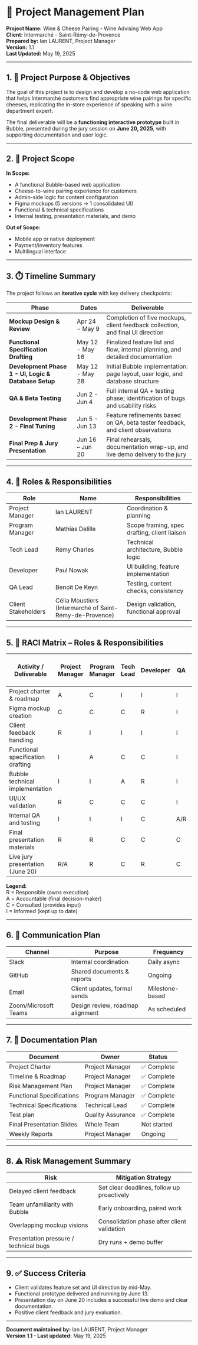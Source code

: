 # 📘 Project Management Plan  
**Project Name:** Wine & Cheese Pairing - Wine Advising Web App  
**Client:** Intermarché - Saint-Rémy-de-Provence  
**Prepared by:** Ian LAURENT, Project Manager  
**Version:** 1.1  
**Last Updated:** May 19, 2025  

---

## 1. 🎯 Project Purpose & Objectives

The goal of this project is to design and develop a no-code web application that helps Intermarché customers find appropriate wine pairings for specific cheeses, replicating the in-store experience of speaking with a wine department expert.

The final deliverable will be a **functioning interactive prototype** built in Bubble, presented during the jury session on **June 20, 2025**, with supporting documentation and user logic.

---

## 2. 🧩 Project Scope

**In Scope:**
- A functional Bubble-based web application
- Cheese-to-wine pairing experience for customers
- Admin-side logic for content configuration
- Figma mockups (5 versions → 1 consolidated UI)
- Functional & technical specifications
- Internal testing, presentation materials, and demo

**Out of Scope:**
- Mobile app or native deployment
- Payment/inventory features
- Multilingual interface

---

## 3. ⏱️ Timeline Summary

The project follows an **iterative cycle** with key delivery checkpoints:

| **Phase**                              | **Dates**          | **Deliverable**                                                                 |
|---------------------------------------|--------------------|----------------------------------------------------------------------------------|
| **Mockup Design & Review**            | Apr 24 - May 9     | Completion of five mockups, client feedback collection, and final UI direction  |
| **Functional Specification Drafting** | May 12 - May 16    | Finalized feature list and flow, internal planning, and detailed documentation  |
| **Development Phase 1 - UI, Logic & Database Setup** | May 12 - May 28 | Initial Bubble implementation: page layout, user logic, and database structure  |
| **QA & Beta Testing**                 | Jun 2 - Jun 4     | Full internal QA + testing phase; identification of bugs and usability risks    |
| **Development Phase 2 - Final Tuning**| Jun 5 - Jun 13     | Feature refinements based on QA, beta tester feedback, and client observations  |
| **Final Prep & Jury Presentation**    | Jun 16 – Jun 20    | Final rehearsals, documentation wrap-up, and live demo delivery to the jury     |

---

## 4. 👥 Roles & Responsibilities

| Role              | Name               | Responsibilities                          |
|-------------------|--------------------|-------------------------------------------|
| Project Manager   | Ian LAURENT        | Coordination & planning    |
| Program Manager   | Mathias Delille    | Scope framing, spec drafting, client liaison              |
| Tech Lead         | Rémy Charles       | Technical architecture, Bubble logic      |
| Developer         | Paul Nowak         | UI building, feature implementation       |
| QA Lead           | Benoît De Keyn     | Testing, content checks, consistency      |
| Client Stakeholders | Célia Moustiers (Intermarché of Saint-Rémy-de-Provence) | Design validation, functional approval |

---

## 5. 🧮 RACI Matrix – Roles & Responsibilities

| Activity / Deliverable                    | Project Manager | Program Manager | Tech Lead | Developer | QA | Client (Célia & Chrys) |
|------------------------------------------|-----------------|-----------------|-----------|-----------|---------|------------------------|
| Project charter & roadmap                | A               | C               | I         | I         | I       | I                      |
| Figma mockup creation                    | C               | C               | C         | R         | I       | I                      |
| Client feedback handling                 | R               | I               | I         | I         | I       | A                      |
| Functional specification drafting        | I               | A               | C         | C         | I       | C                      |
| Bubble technical implementation          | I               | I               | A         | R         | I       | I                      |
| UI/UX validation                         | R               | C               | C         | C         | I       | A                      |
| Internal QA and testing                  | I               | I               | I         | C         | A/R     | I                      |
| Final presentation materials             | R               | R               | C         | C         | C       | I                      |
| Live jury presentation (June 20)         | R/A             | R               | C         | R         | C       | C                      |

**Legend:**  
R = Responsible (owns execution)  
A = Accountable (final decision-maker)  
C = Consulted (provides input)  
I = Informed (kept up to date)

---

## 6. 💬 Communication Plan

| Channel     | Purpose                        | Frequency             |
|-------------|--------------------------------|------------------------|
| Slack       | Internal coordination          | Daily async           |
| GitHub | Shared documents & reports     | Ongoing               |
| Email       | Client updates, formal sends   |  Milestone-based |
| Zoom/Microsoft Teams  | Design review, roadmap alignment| As scheduled          |

---

## 7. 📂 Documentation Plan

| Document                      | Owner           | Status        |
|------------------------------|------------------|---------------|
| Project Charter              | Project Manager  | ✅ Complete    |
| Timeline & Roadmap           | Project Manager  | ✅ Complete    |
| Risk Management Plan         | Project Manager  | ✅ Complete |
| Functional Specifications    | Program Manager  | ✅ Complete   |
| Technical Specifications     | Technical Lead   | ✅ Complete |
| Test plan                    | Quality Assurance|✅ Complete |
| Final Presentation Slides    | Whole Team       | Not started   |
| Weekly Reports               | Project Manager  | Ongoing       |

---

## 8. ⚠️ Risk Management Summary

| Risk                                   | Mitigation Strategy                          |
|----------------------------------------|----------------------------------------------|
| Delayed client feedback                | Set clear deadlines, follow up proactively   |
| Team unfamiliarity with Bubble         | Early onboarding, paired work                |
| Overlapping mockup visions             | Consolidation phase after client validation  |
| Presentation pressure / technical bugs | Dry runs + demo buffer                       |

---

## 9. ✅ Success Criteria

- Client validates feature set and UI direction by mid-May.
- Functional prototype delivered and running by June 13.
- Presentation day on June 20 includes a successful live demo and clear documentation.
- Positive client feedback and jury evaluation.

---

**Document maintained by:** Ian LAURENT, Project Manager  
**Version 1.1 - Last updated:** May 19, 2025  